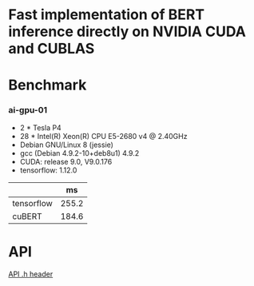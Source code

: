 Fast implementation of BERT inference directly on NVIDIA CUDA and CUBLAS
========================================================================

# Benchmark

### ai-gpu-01

* 2 * Tesla P4
* 28 * Intel(R) Xeon(R) CPU E5-2680 v4 @ 2.40GHz
* Debian GNU/Linux 8 (jessie)
* gcc (Debian 4.9.2-10+deb8u1) 4.9.2
* CUDA: release 9.0, V9.0.176
* tensorflow: 1.12.0

|          |ms   |
|---       |---  |
|tensorflow|255.2|
|cuBERT    |184.6|

# API

[API .h header](/cuBERT.h)
